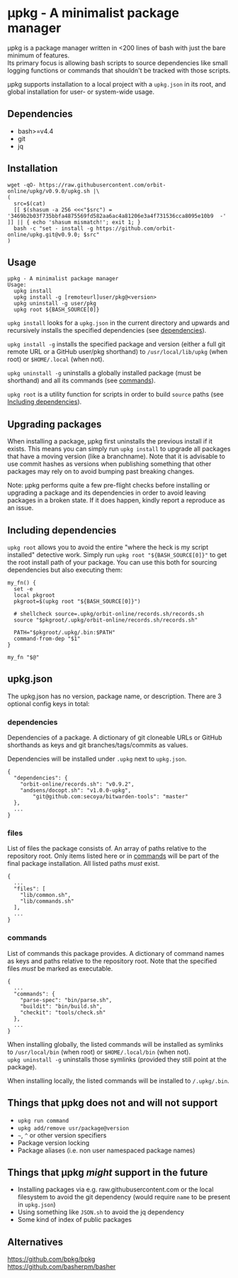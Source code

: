 # μpkg - A minimalist package manager

μpkg is a package manager written in <200 lines of bash with just the bare
minimum of features.  
Its primary focus is allowing bash scripts to source dependencies like small
logging functions or commands that shouldn't be tracked with those scripts.

μpkg supports installation to a local project with a `upkg.json` in its root,
and global installation for user- or system-wide usage.

## Dependencies

- bash>=v4.4
- git
- jq

## Installation

```
wget -qO- https://raw.githubusercontent.com/orbit-online/upkg/v0.9.0/upkg.sh |\
(
  src=$(cat)
  [[ $(shasum -a 256 <<<"$src") = '3469b2b03f735bbfa4875569fd582aa6ac4a81206e3a4f731536cca8095e10b9  -' ]] || { echo 'shasum mismatch!'; exit 1; }
  bash -c "set - install -g https://github.com/orbit-online/upkg.git@v0.9.0; $src"
)
```

## Usage

```
μpkg - A minimalist package manager
Usage:
  upkg install
  upkg install -g [remoteurl]user/pkg@<version>
  upkg uninstall -g user/pkg
  upkg root ${BASH_SOURCE[0]}
```

`upkg install` looks for a `upkg.json` in the current directory and upwards and
recursively installs the specified dependencies (see
[dependencies](#dependencies)).

`upkg install -g` installs the specified package and version (either a full git
remote URL or a GitHub user/pkg shorthand) to `/usr/local/lib/upkg` (when root)
or `$HOME/.local` (when not).

`upkg uninstall -g` uninstalls a globally installed package (must be shorthand)
and all its commands (see [commands](#commands)).

`upkg root` is a utility function for scripts in order to build `source` paths
(see [Including dependencies](#including-dependencies)).

## Upgrading packages

When installing a package, μpkg first uninstalls the previous install if it
exists. This means you can simply run `upkg install` to upgrade all packages
that have a moving version (like a branchname). Note that it is advisable to
use commit hashes as versions when publishing something that other packages may
rely on to avoid bumping past breaking changes.

Note: μpkg performs quite a few pre-flight checks before installing or upgrading
a package and its dependencies in order to avoid leaving packages in a broken
state. If it does happen, kindly report a reproduce as an issue.

## Including dependencies

`upkg root` allows you to avoid the entire "where the heck is my script installed"
detective work. Simply run `upkg root "${BASH_SOURCE[0]}"` to get the root
install path of your package. You can use this both for sourcing dependencies
but also executing them:

```
my_fn() {
  set -e
  local pkgroot
  pkgroot=$(upkg root "${BASH_SOURCE[0]}")

  # shellcheck source=.upkg/orbit-online/records.sh/records.sh
  source "$pkgroot/.upkg/orbit-online/records.sh/records.sh"

  PATH="$pkgroot/.upkg/.bin:$PATH"
  command-from-dep "$1"
}

my_fn "$@"
```

## upkg.json

The upkg.json has no version, package name, or description.
There are 3 optional config keys in total:

### dependencies

Dependencies of a package. A dictionary of git cloneable URLs or
GitHub shorthands as keys and git branches/tags/commits as values.

Dependencies will be installed under `.upkg` next to `upkg.json`.

```
{
  "dependencies": {
    "orbit-online/records.sh": "v0.9.2",
    "andsens/docopt.sh": "v1.0.0-upkg",
		"git@github.com:secoya/bitwarden-tools": "master"
  },
  ...
}
```

### files

List of files the package consists of. An array of paths relative to the
repository root. Only items listed here or in [commands](#commands) will be
part of the final package installation. All listed paths _must_ exist.

```
{
  ...
  "files": [
    "lib/common.sh",
    "lib/commands.sh"
  ],
  ...
}
```

### commands

List of commands this package provides. A dictionary of command names as keys
and paths relative to the repository root. Note that the specified files _must_
be marked as executable.

```
{
  ...
  "commands": {
    "parse-spec": "bin/parse.sh",
    "buildit": "bin/build.sh",
    "checkit": "tools/check.sh"
  },
  ...
}
```

When installing globally, the listed commands will be installed as symlinks to
`/usr/local/bin` (when root) or `$HOME/.local/bin` (when not).  
`upkg uninstall -g` uninstalls those symlinks (provided they still point at the
package).

When installing locally, the listed commands will be installed to `/.upkg/.bin`.

## Things that μpkg does not and will not support

- `upkg run command`
- `upkg add/remove usr/package@version`
- `~`, `^` or other version specifiers
- Package version locking
- Package aliases (i.e. non user namespaced package names)

## Things that μpkg _might_ support in the future

- Installing packages via e.g. raw.githubusercontent.com or the local filesystem
  to avoid the git dependency (would require `name` to be present in `upkg.json`)
- Using something like `JSON.sh` to avoid the jq dependency
- Some kind of index of public packages

## Alternatives

https://github.com/bpkg/bpkg  
https://github.com/basherpm/basher
